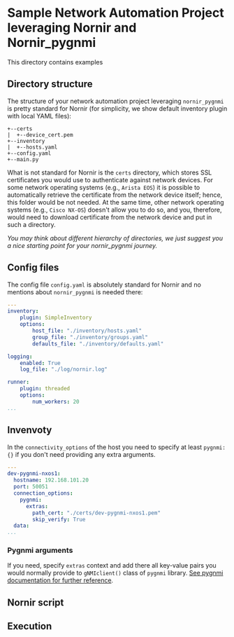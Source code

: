 # Sample Network Automation Project leveraging Nornir and Nornir_pygnmi
This directory contains examples

## Directory structure
The structure of your network automation project leveraging `nornir_pygnmi` is pretty standard for Nornir (for simplicity, we show default inventory plugin with local YAML files):
```
+--certs
|  +--device_cert.pem
+--inventory
|  +--hosts.yaml
+--config.yaml
+--main.py
```

What is not standard for Nornir is the `certs` directory, which stores SSL certificates you would use to authenticate against network devices. For some network operating systems (e.g., `Arista EOS`) it is possible to automatically retrieve the certificate from the network device itself; hence, this folder would be not needed. At the same time, other network operating systems (e.g., `Cisco NX-OS`) doesn't allow you to do so, and you, therefore, would need to download certificate from the network device and put in such a directory.

*You may think about different hierarchy of directories, we just suggest you a nice starting point for your nornir_pygnmi journey.*

## Config files
The config file `config.yaml` is absolutely standard for Nornir and no mentions about `nornir_pygnmi` is needed there:
```yaml
---
inventory:
    plugin: SimpleInventory
    options:
        host_file: "./inventory/hosts.yaml"
        group_file: "./inventory/groups.yaml"
        defaults_file: "./inventory/defaults.yaml"

logging:
    enabled: True
    log_file: "./log/nornir.log"

runner:
    plugin: threaded
    options:
        num_workers: 20
...
```

## Invenvoty
In the `connectivity_options` of the host you need to specify at least `pygnmi: {}` if you don't need providing any extra arguments. 
```yaml
---
dev-pygnmi-nxos1:
  hostname: 192.168.101.20
  port: 50051
  connection_options:
    pygnmi:
      extras:
        path_cert: "./certs/dev-pygnmi-nxos1.pem"
        skip_verify: True
  data:
...
```

### Pygnmi arguments
If you need, specify `extras` context and add there all key-value pairs you would normally provide to `gNMIclient()` class of `pygnmi` library. [See pygnmi documentation for further reference](https://github.com/akarneliuk/pygnmi).

## Nornir script

## Execution